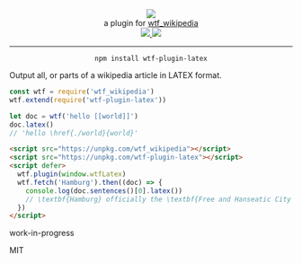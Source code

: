 <div align="center">
  <img src="https://cloud.githubusercontent.com/assets/399657/23590290/ede73772-01aa-11e7-8915-181ef21027bc.png" />

  <div>a plugin for <a href="https://github.com/spencermountain/wtf_wikipedia/">wtf_wikipedia</a></div>
  
  <!-- npm version -->
  <a href="https://npmjs.org/package/wtf-plugin-latex">
    <img src="https://img.shields.io/npm/v/wtf-plugin-latex.svg?style=flat-square" />
  </a>
  
  <!-- file size -->
  <a href="https://unpkg.com/wtf-plugin-latex/builds/wtf-plugin-latex.min.js">
    <img src="https://badge-size.herokuapp.com/spencermountain/wtf-plugin-latex/master/builds/wtf-plugin-latex.min.js" />
  </a>
   <hr/>
</div>

<div align="center">
  <code>npm install wtf-plugin-latex</code>
</div>

Output all, or parts of a wikipedia article in LATEX format.

```js
const wtf = require('wtf_wikipedia')
wtf.extend(require('wtf-plugin-latex'))

let doc = wtf('hello [[world]]')
doc.latex()
// 'hello \href{./world}{world}'
```

```html
<script src="https://unpkg.com/wtf_wikipedia"></script>
<script src="https://unpkg.com/wtf-plugin-latex"></script>
<script defer>
  wtf.plugin(window.wtfLatex)
  wtf.fetch('Hamburg').then((doc) => {
    console.log(doc.sentences()[0].latex())
    // \textbf{Hamburg} officially the \textbf{Free and Hanseatic City of Hamburg}, is the \href{./List_of_cities_in_Germany_by_population}{second-largest city} ...
  })
</script>
```

work-in-progress

MIT
